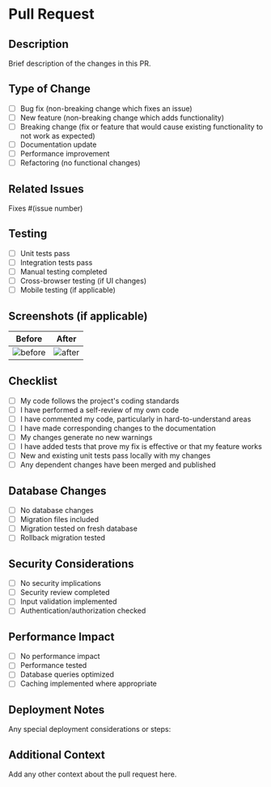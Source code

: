 # Pull Request

## Description
Brief description of the changes in this PR.

## Type of Change
- [ ] Bug fix (non-breaking change which fixes an issue)
- [ ] New feature (non-breaking change which adds functionality)
- [ ] Breaking change (fix or feature that would cause existing functionality to not work as expected)
- [ ] Documentation update
- [ ] Performance improvement
- [ ] Refactoring (no functional changes)

## Related Issues
Fixes #(issue number)

## Testing
- [ ] Unit tests pass
- [ ] Integration tests pass
- [ ] Manual testing completed
- [ ] Cross-browser testing (if UI changes)
- [ ] Mobile testing (if applicable)

## Screenshots (if applicable)
| Before | After |
|--------|-------|
| ![before](url) | ![after](url) |

## Checklist
- [ ] My code follows the project's coding standards
- [ ] I have performed a self-review of my own code
- [ ] I have commented my code, particularly in hard-to-understand areas
- [ ] I have made corresponding changes to the documentation
- [ ] My changes generate no new warnings
- [ ] I have added tests that prove my fix is effective or that my feature works
- [ ] New and existing unit tests pass locally with my changes
- [ ] Any dependent changes have been merged and published

## Database Changes
- [ ] No database changes
- [ ] Migration files included
- [ ] Migration tested on fresh database
- [ ] Rollback migration tested

## Security Considerations
- [ ] No security implications
- [ ] Security review completed
- [ ] Input validation implemented
- [ ] Authentication/authorization checked

## Performance Impact
- [ ] No performance impact
- [ ] Performance tested
- [ ] Database queries optimized
- [ ] Caching implemented where appropriate

## Deployment Notes
Any special deployment considerations or steps:

## Additional Context
Add any other context about the pull request here.